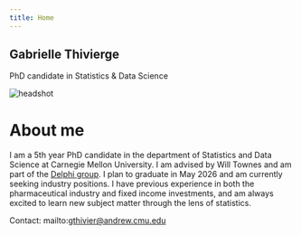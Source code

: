 ```yaml
---
title: Home
---
```


<section class="hero-banner">
  <div class="hero-text">
    <h1>Gabrielle Thivierge</h1>
    <p>PhD candidate in Statistics & Data Science</p>
  </div>

  <div class="hero-photo">
    <img src="{{ 'headshot.jpg' | relative_url }}" alt="headshot">
  </div>
</section>


<h1 class="page-title--inline">About me</h1>

<div class="about-text" markdown="1">

I am a 5th year PhD candidate in the department of Statistics and Data Science at Carnegie Mellon University. I am advised by Will Townes and am part of the [Delphi group](https://delphi.cmu.edu/). I plan to graduate in May 2026 and am currently seeking industry positions. I have previous experience in both the pharmaceutical industry and fixed income investments, and am always excited to learn new subject matter through the lens of statistics.

Contact: mailto:gthivier@andrew.cmu.edu

</div>



